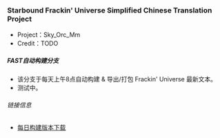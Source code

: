 ### Starbound Frackin' Universe Simplified Chinese Translation Project
* Project：Sky_Orc_Mm
* Credit：TODO

##### FAST自动构建分支
* 该分支于每天上午8点自动构建 & 导出/打包 Frackin' Universe 最新文本。
* 测试中。

###### 链接信息
* [每日构建版本下载](https://zomboid.cn/fast/)

